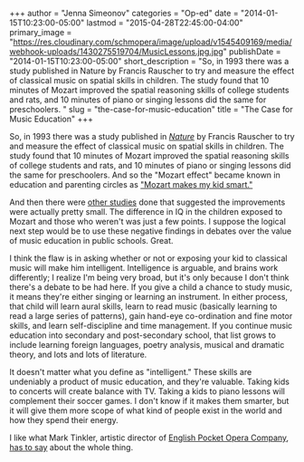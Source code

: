 +++
author = "Jenna Simeonov"
categories = "Op-ed"
date = "2014-01-15T10:23:00-05:00"
lastmod = "2015-04-28T22:45:00-04:00"
primary_image = "https://res.cloudinary.com/schmopera/image/upload/v1545409169/media/webhook-uploads/1430275519704/MusicLessons.jpg.jpg"
publishDate = "2014-01-15T10:23:00-05:00"
short_description = "So, in 1993 there was a study published in Nature by Francis Rauscher to try and measure the effect of classical music on spatial skills in children. The study found that 10 minutes of Mozart improved the spatial reasoning skills of college students and rats, and 10 minutes of piano or singing lessons did the same for preschoolers. "
slug = "the-case-for-music-education"
title = "The Case for Music Education"
+++

So, in 1993 there was a study published in _[Nature](http://www.nature.com/nature/journal/v366/n6455/pdf/366520a0.pdf)_ by Francis Rauscher to try and measure the effect of classical music on spatial skills in children. The study found that 10 minutes of Mozart improved the spatial reasoning skills of college students and rats, and 10 minutes of piano or singing lessons did the same for preschoolers. And so the "Mozart effect" became known in education and parenting circles as ["Mozart makes my kid smart."](http://www.theguardian.com/lifeandstyle/2014/jan/12/will-mozart-make-child-smarter-classical-music-iq)

And then there were [other studies](https://www.gsb.stanford.edu/sites/default/files/documents/BJSP,%20Mozart%20Effect.pdf) done that suggested the improvements were actually pretty small. The difference in IQ in the children exposed to Mozart and those who weren't was just a few points. I suppose the logical next step would be to use these negative findings in debates over the value of music education in public schools. Great.

I think the flaw is in asking whether or not or exposing your kid to classical music will make him intelligent. Intelligence is arguable, and brains work differently; I realize I'm being very broad, but it's only because I don't think there's a debate to be had here. If you give a child a chance to study music, it means they're either singing or learning an instrument. In either process, that child will learn aural skills, learn to read music (basically learning to read a large series of patterns), gain hand-eye co-ordination and fine motor skills, and learn self-discipline and time management. If you continue music education into secondary and post-secondary school, that list grows to include learning foreign languages, poetry analysis, musical and dramatic theory, and lots and lots of literature.

It doesn't matter what you define as "intelligent." These skills are undeniably a product of music education, and they're valuable. Taking kids to concerts will create balance with TV. Taking a kids to piano lessons will complement their soccer games. I don't know if it makes them smarter, but it will give them more scope of what kind of people exist in the world and how they spend their energy.

I like what Mark Tinkler, artistic director of [English Pocket Opera Company](http://www.epoc.co/), [has to say](http://www.theguardian.com/culture-professionals-network/culture-professionals-blog/2014/jan/14/arts-mark-tinkler-english-pocket-opera) about the whole thing.

